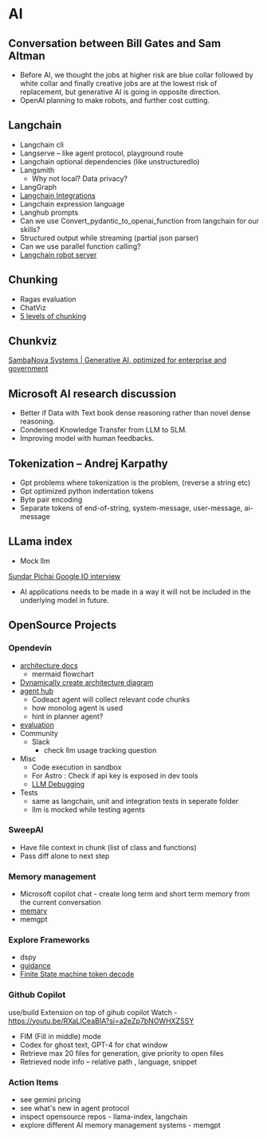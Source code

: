 # AI

## Conversation between Bill Gates and Sam Altman

- Before AI, we thought the jobs at higher risk are blue collar followed by white collar and finally creative jobs are at the lowest risk of replacement, but generative AI is going in opposite direction.
- OpenAI planning to make robots, and further cost cutting.

## Langchain

- Langchain cli
- Langserve – like agent protocol, playground route
- Langchain optional dependencies (like unstructuredIo)
- Langsmith
  - Why not local? Data privacy?
- LangGraph
- [Langchain Integrations](https://integrations.langchain.com/)
- Langchain expression language
- Langhub prompts
- Can we use Convert_pydantic_to_openai_function from langchain for our skills?
- Structured output while streaming (partial json parser)
- Can we use parallel function calling?
- [Langchain robot server](https://github.com/langchain-ai/langchain/blob/master/libs/langchain/tests/mock_servers/robot/server.py)

## Chunking

- Ragas evaluation
- ChatViz
- [5 levels of chunking](https://youtu.be/8OJC21T2SL4?si=ljYjQkVy7MOUtgWT)

## Chunkviz

[SambaNova Systems | Generative AI, optimized for enterprise and government](https://sambanova.ai/)

## Microsoft AI research discussion

- Better if Data with Text book dense reasoning rather than novel dense reasoning.
- Condensed Knowledge Transfer from LLM to SLM.
- Improving model with human feedbacks.

## Tokenization – Andrej Karpathy

- Gpt problems where tokenization is the problem, (reverse a string etc)
- Gpt optimized python indentation tokens
- Byte pair encoding
- Separate tokens of end-of-string, system-message, user-message, ai-message

## LLama index

- Mock llm

[Sundar Pichai Google IO interview](https://youtu.be/8sxAcYnZFAk?si=yGIAacCMgjWUksXi)

- AI applications needs to be made in a way it will not be included in the underlying model in future.

## OpenSource Projects

### Opendevin

- [architecture docs](https://github.com/OpenDevin/OpenDevin/tree/main/opendevin)
  - mermaid flowchart
- [Dynamically create architecture diagram](https://opendevin.github.io/OpenDevin/modules/usage/architecture#:~:text=code%20using%20the-,py2puml%20tool.,-The%20diagram%20is)
- [agent hub](https://github.com/OpenDevin/OpenDevin/blob/main/agenthub/README.md)
  - Codeact agent will collect relevant code chunks
  - how monolog agent is used
  - hint in planner agent?
- [evaluation](https://github.com/OpenDevin/OpenDevin/blob/main/evaluation/README.md)
- Community
  - Slack
    - check llm usage tracking question
- Misc
  - Code execution in sandbox
  - For Astro : Check if api key is exposed in dev tools
  - [LLM Debugging](https://github.com/OpenDevin/OpenDevin/blob/main/Development.md#6-llm-debugging)
- Tests
  - same as langchain, unit and integration tests in seperate folder
  - llm is mocked while testing agents

### SweepAI

- Have file context in chunk (list of class and functions)
- Pass diff alone to next step

### Memory management

- Microsoft copilot chat - create long term and short term memory from the current conversation
- [memary](https://github.com/kingjulio8238/memary)
- memgpt

### Explore Frameworks
- dspy
- [guidance](https://github.com/guidance-ai/guidance)
- [Finite State machine token decode](https://lmsys.org/blog/2024-02-05-compressed-fsm/)

### Github Copilot

use/build Extension on top of gihub copilot
Watch - <https://youtu.be/RXaLlCeaBIA?si=a2eZp7bNOWHXZSSY>

- FIM (Fill in middle) mode
- Codex for ghost text, GPT-4 for chat window
- Retrieve max 20 files for generation, give priority to open files
- Retrieved node info – relative path , language, snippet

### Action Items

- see gemini pricing
- see what's new in agent protocol
- inspect opensource repos - llama-index, langchain
- explore different AI memory management systems - memgpt
